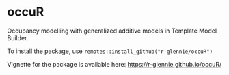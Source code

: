 # occuR
Occupancy modelling with generalized additive models in Template Model Builder. 

To install the package, use ```remotes::install_github("r-glennie/occuR")```

Vignette for the package is available here: https://r-glennie.github.io/occuR/

